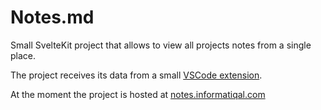 # Notes.md

Small SvelteKit project that allows to view all projects notes from a single place.

The project receives its data from a small [VSCode extension](https://marketplace.visualstudio.com/items?itemName=countnazgul.note-md).

At the moment the project is hosted at [notes.informatiqal.com](https://notes.informatiqal.com/)
